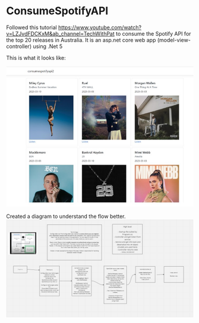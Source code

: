 # ConsumeSpotifyAPI

Followed this tutorial https://www.youtube.com/watch?v=LZJvdFDCKxM&ab_channel=TechWithPat to consume the Spotify API for the top 20 releases in Australia. 
It is an asp.net core web app (model-view-controller) using .Net 5

This is what it looks like:

![alt text](https://github.com/themishmash/ConsumeSpotifyAPI/blob/master/readmeFiles/spotifyapipic.jpg)

Created a diagram to understand the flow better. 
![alt text](https://github.com/themishmash/ConsumeSpotifyAPI/blob/master/readmeFiles/DigramConsumeSpotify.jpg)
